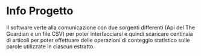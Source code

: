 # Info Progetto

Il software verte alla comunicazione con due sorgenti differenti (Api del The Guardian e un file CSV) per poter interfacciarsi e quindi scaricare
centinaia di articoli per poter effettuare delle operazioni di conteggio statistico sulle parole
utilizzate in ciascun estratto. 